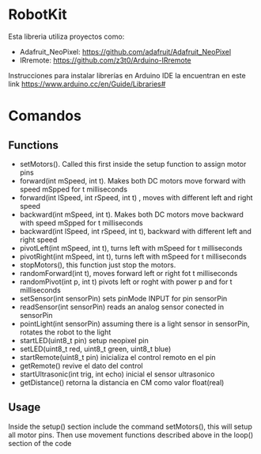 # RobotKit

Esta libreria utiliza proyectos como:
  + Adafruit_NeoPixel: https://github.com/adafruit/Adafruit_NeoPixel
  + IRremote: https://github.com/z3t0/Arduino-IRremote

Instrucciones para instalar librerías en Arduino IDE la encuentran en este link https://www.arduino.cc/en/Guide/Libraries#

# Comandos

## Functions

- setMotors(). Called this first inside the setup function to assign motor pins
- forward(int mSpeed, int t).  Makes both DC motors move forward with speed mSpped for t milliseconds
- forward(int lSpeed, int rSpeed, int t) , moves with different left and right speed
- backward(int mSpeed, int t).  Makes both DC motors move backward with speed mSpped for t milliseconds
- backward(int lSpeed, int rSpeed, int t), backward with different left and right speed
- pivotLeft(int mSpeed, int t), turns left with mSpeed for t milliseconds
- pivotRight(int mSpeed, int t), turns left with mSpeed for t milliseconds
- stopMotors(), this function just stop the motors.
- randomForward(int t), moves forward left or right fot t milliseconds
- randomPivot(int p, int t) pivots left or roght with power p and for t milliseconds
- setSensor(int sensorPin) sets pinMode INPUT for pin sensorPin
- readSensor(int sensorPin) reads an analog sensor conected in sensorPin
- pointLight(int sensorPin) assuming there is a light sensor in sensorPin, rotates the robot to the light
- startLED(uint8_t pin) setup neopixel pin
- setLED(uint8_t red, uint8_t green, uint8_t blue)
- startRemote(uint8_t pin) inicializa el control remoto en el pin
- getRemote() revive el dato del control
- startUltrasonic(int trig, int echo) inicial el sensor ultrasonico
- getDistance() retorna la distancia en CM como valor float(real)


## Usage

Inside the setup() section  include the command setMotors(), this will setup all motor pins. Then use movement functions described above in the loop() section of the code
